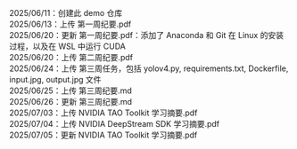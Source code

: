 2025/06/11：创建此 demo 仓库\
2025/06/13：上传 第一周纪要.pdf\
2025/06/20：更新 第一周纪要.pdf：添加了 Anaconda 和 Git 在 Linux 的安装过程，以及在 WSL 中运行 CUDA\
2025/06/20：上传 第二周纪要.pdf\
2025/06/24：上传 第三周任务，包括 yolov4.py, requirements.txt, Dockerfile, input.jpg, output.jpg 文件\
2025/06/25：上传 第三周纪要.md\
2025/06/26：更新 第三周纪要.md\
2025/07/03：上传 NVIDIA TAO Toolkit 学习摘要.pdf\
2025/07/04：上传 NVIDIA DeepStream SDK 学习摘要.pdf\
2025/07/05：更新 NVIDIA TAO Toolkit 学习摘要.pdf

